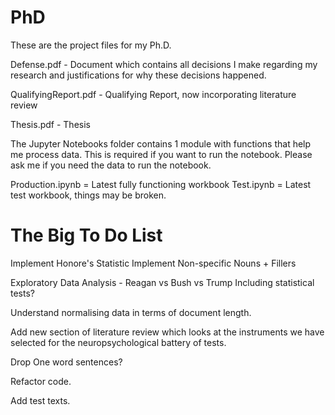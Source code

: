 # PhD
These are the project files for my Ph.D.

Defense.pdf - Document which contains all decisions I make regarding my research and justifications for why these decisions happened.

QualifyingReport.pdf - Qualifying Report, now incorporating literature review

Thesis.pdf - Thesis

The Jupyter Notebooks folder contains 1 module with functions that help me process data. This is required if you want to run the notebook. Please ask me if you need the data to run the notebook.

Production.ipynb = Latest fully functioning workbook
Test.ipynb = Latest test workbook, things may be broken.

# The Big To Do List

Implement Honore's Statistic
Implement Non-specific Nouns + Fillers

Exploratory Data Analysis - Reagan vs Bush vs Trump
Including statistical tests?

Understand normalising data in terms of document length.

Add new section of literature review which looks at the instruments we have selected for the neuropsychological battery of tests.

Drop One word sentences?

Refactor code.

Add test texts.
